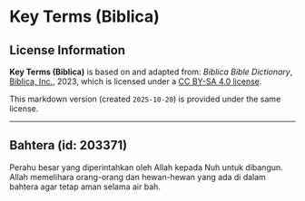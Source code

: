 # Key Terms (Biblica)

## License Information

**Key Terms (Biblica)** is based on and adapted from: _Biblica Bible Dictionary_, [Biblica, Inc.](https://www.biblica.com/), 2023, which is licensed under a [CC BY-SA 4.0 license](https://creativecommons.org/licenses/by-sa/4.0/legalcode.en).

This markdown version (created `2025-10-20`) is provided under the same license.



--------------------------------

## Bahtera (id: 203371)

Perahu besar yang diperintahkan oleh Allah kepada Nuh untuk dibangun. Allah memelihara orang\-orang dan hewan\-hewan yang ada di dalam bahtera agar tetap aman selama air bah.


